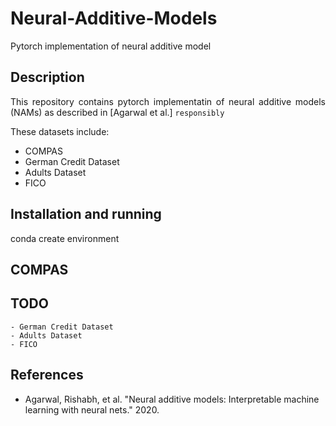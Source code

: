 # Neural-Additive-Models
Pytorch implementation of neural additive model

## Description
<p align="justify">
This repository contains pytorch implementatin of neural additive models (NAMs) as described in [Agarwal et al.] 
<code>responsibly</code>
</p>

These datasets include:
  * COMPAS
  * German Credit Dataset
  * Adults Dataset
  * FICO 

## Installation and running

conda create environment 

## COMPAS


## TODO
    - German Credit Dataset
    - Adults Dataset
    - FICO 


## References
  * Agarwal, Rishabh, et al. "Neural additive models: Interpretable machine learning with neural nets." 2020.